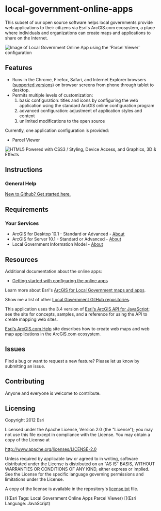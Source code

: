 # local-government-online-apps

This subset of our open source software helps local governments provide web applications to their citizens
via Esri's ArcGIS.com ecosystem, a place where individuals and organizations can create maps and applications
to share on the Internet.

![Image of Local Government Online App using the 'Parcel Viewer' configuration](https://raw.github.com/Esri/local-government-online-apps/master/local-government-online-apps.png "Local Government Online App using the 'Parcel Viewer' configuration")

## Features

* Runs in the Chrome, Firefox, Safari, and Internet Explorer browsers
(<a href="http://help.arcgis.com/en/webapi/javascript/arcgis/jshelp/#supported_browsers">supported versions</a>)
on browser screens from phone through tablet to desktop.
* Permits multiple levels of customization:
    1. basic configuration: titles and icons by configuring the web application using the standard ArcGIS online configuration program
    2. advanced configuration: adjustment of application styles and content
    3. unlimited modifications to the open source

Currently, one application configuration is provided:

* Parcel Viewer

![HTML5 Powered with CSS3 / Styling, Device Access, and Graphics, 3D & Effects](http://www.w3.org/html/logo/badge/html5-badge-h-css3-device-graphics.png "HTML5 Powered with CSS3 / Styling, Device Access, and Graphics, 3D & Effects")

## Instructions

### General Help
[New to Github? Get started here.](http://htmlpreview.github.com/?https://github.com/Esri/esri.github.com/blob/master/help/esri-getting-to-know-github.html)

## Requirements

### Your Services

* ArcGIS for Desktop 10.1 - Standard or Advanced - [About](http://www.esri.com/software/arcgis/arcgis-for-desktop)
* ArcGIS for Server 10.1 - Standard or Advanced - [About](http://www.esri.com/software/arcgis/arcgisserver)
* Local Government Information Model - [About](http://www.arcgis.com/home/item.html?id=5f799e6d23d94e25b5aaaf2a58e63fb1)

## Resources

Additional documentation about the online apps:

* [Getting started with configuring the online apps](https://github.com/Esri/local-government-online-apps/blob/master/doc/GettingStarted.md)

Learn more about Esri's [ArcGIS for Local Government maps and apps](http://resources.arcgis.com/en/communities/local-government/).

Show me a list of other [Local Government GitHub repositories](https://github.com/search?q=username:esri+local+government).

This application uses the 3.4 version of
[Esri's ArcGIS API for JavaScript](http://help.arcgis.com/en/webapi/javascript/arcgis/index.html);
see the site for concepts, samples, and a reference for using the API to create mapping web sites.

<a href="http://resources.arcgis.com/en/help/arcgisonline/">Esri's ArcGIS.com Help</a> site
describes how to create web maps and web map applications in the ArcGIS.com ecosystem.

## Issues

Find a bug or want to request a new feature?  Please let us know by submitting an issue.

## Contributing

Anyone and everyone is welcome to contribute.

## Licensing

Copyright 2012 Esri

Licensed under the Apache License, Version 2.0 (the "License");
you may not use this file except in compliance with the License.
You may obtain a copy of the License at

   http://www.apache.org/licenses/LICENSE-2.0

Unless required by applicable law or agreed to in writing, software
distributed under the License is distributed on an "AS IS" BASIS,
WITHOUT WARRANTIES OR CONDITIONS OF ANY KIND, either express or implied.
See the License for the specific language governing permissions and
limitations under the License.

A copy of the license is available in the repository's
[license.txt](https://raw.github.com/Esri/local-government-online-apps/master/license.txt) file.

[](Esri Tags: Local Government Online Apps Parcel Viewer)
[](Esri Language: JavaScript)
